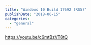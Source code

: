 ```yaml
---
title: "Windows 10 Build 17692 (RS5)"
publishDate: "2018-06-15"
categories: 
  - "general"
---
```


https://youtu.be/c6mtBzVT8tQ

